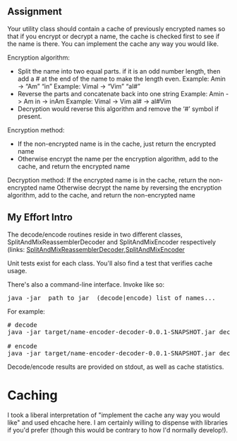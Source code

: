 Assignment
---------------------------------------------------

Your utility class should contain a cache of previously encrypted names so that if you encrypt or decrypt a name, the cache is checked first to see if the name is there. You can implement the cache any way you would like.

Encryption algorithm:

 * Split the name into two equal parts. if it is an odd number length, then add a # at the end of the name to make the length even.
        Example:  Amin -> “Am”   “in”
        Example:  Vimal -> “Vim”  “al#” 
 * Reverse the parts and concatenate back into one string
        Example: Amin -> Am in -> inAm
        Example: Vimal -> Vim al# -> al#Vim   
 * Decryption would reverse this algorithm and remove the ‘#’ symbol if present.

Encryption method:

 * If the non-encrypted name is in the cache, just return the encrypted name
 * Otherwise encrypt the name per the encryption algorithm, add to the cache, and return the encrypted name

Decryption method:
    If the encrypted name is in the cache, return the non-encrypted name
    Otherwise decrypt the name by reversing the encryption algorithm, add to the cache, and return the non-encrypted name

My Effort Intro
---------------------------------------------------

The decode/encode routines reside in two different classes, SplitAndMixReassemblerDecoder and SplitAndMixEncoder respectively (links: [SplitAndMixReassemblerDecoder](https://github.com/prospero238/name-encoder-decoder/blob/master/src/main/java/com/throwawaycode/service/SplitAndMixReassemblerDecoder.java),[SplitAndMixEncoder](https://github.com/prospero238/name-encoder-decoder/blob/master/src/main/java/com/throwawaycode/service/SplitAndMixEncoder.java) 

Unit tests exist for each class.  You'll also find a test that verifies cache usage.

There's also a command-line interface.  Invoke like so:
 
<pre>java -jar _path to jar_ (decode|encode) list of names... </pre>
For example:

<pre>
# decode
java -jar target/name-encoder-decoder-0.0.1-SNAPSHOT.jar decode inAm al#Vim

# encode
java -jar target/name-encoder-decoder-0.0.1-SNAPSHOT.jar decode Amin Vimal
</pre>

Decode/encode results are provided on stdout, as well as cache statistics. 


Caching
==============================

I took a liberal interpretation of "implement the cache any way you would like" and used ehcache here.  I am certainly 
willing to dispense with libraries if you'd prefer (though this would be contrary to how I'd normally develop!).
